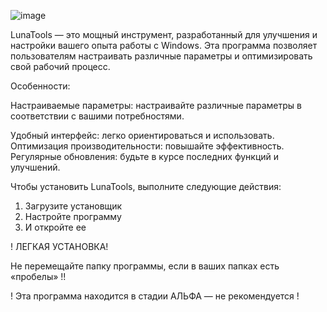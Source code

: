 ![image](https://github.com/user-attachments/assets/a0cedb21-e120-4675-b544-d378eb93a90d)

LunaTools — это мощный инструмент, разработанный для улучшения и настройки вашего опыта работы с Windows. Эта программа позволяет пользователям настраивать различные параметры и оптимизировать свой рабочий процесс.

Особенности:

Настраиваемые параметры: настраивайте различные параметры в соответствии с вашими потребностями.

Удобный интерфейс: легко ориентироваться и использовать.
Оптимизация производительности: повышайте эффективность.
Регулярные обновления: будьте в курсе последних функций и улучшений.

Чтобы установить LunaTools, выполните следующие действия:

1. Загрузите установщик
2. Настройте программу
3. И откройте ее

! ЛЕГКАЯ УСТАНОВКА!

Не перемещайте папку программы, если в ваших папках есть «пробелы» !!

! Эта программа находится в стадии АЛЬФА — не рекомендуется !

